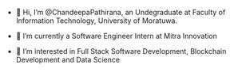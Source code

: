 - 👋 Hi, I’m @ChandeepaPathirana, an Undegraduate at Faculty of Information Technology,  University of Moratuwa.

- 🌱 I’m currently a Software Engineer Intern at Mitra Innovation

- 👀 I’m interested in Full Stack Software Development, Blockchain Development and Data Science




<!---
ChandeepaPathirana/ChandeepaPathirana is a ✨ special ✨ repository because its `README.md` (this file) appears on your GitHub profile.
You can click the Preview link to take a look at your changes.
--->
